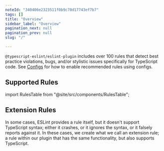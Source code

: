 ```yaml
---
noteId: "340406e2323511f0b9c70d17743ef7b7"
tags: []
title: "Overview"
sidebar_label: "Overview"
pagination_next: null
pagination_prev: null
slug: "/"

---
```


`@typescript-eslint/eslint-plugin` includes over 100 rules that detect best practice violations, bugs, and/or stylistic issues specifically for TypeScript code.
See [Configs](/linting/configs) for how to enable recommended rules using configs.

## Supported Rules

import RulesTable from "@site/src/components/RulesTable";

<RulesTable ruleset="supported-rules" />

## Extension Rules

In some cases, ESLint provides a rule itself, but it doesn't support TypeScript syntax; either it crashes, or it ignores the syntax, or it falsely reports against it.
In these cases, we create what we call an extension rule; a rule within our plugin that has the same functionality, but also supports TypeScript.

<RulesTable ruleset="extension-rules" />

